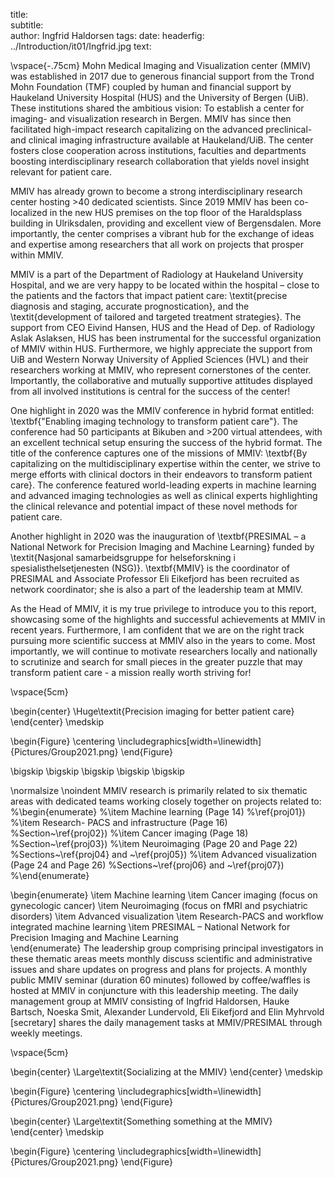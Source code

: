 title:  
subtitle:  
author: Ingfrid Haldorsen
tags: 
date:
headerfig: ../Introduction/it01/Ingfrid.jpg
text:

\vspace{-.75cm}
Mohn Medical Imaging and Visualization center (MMIV) was established in 2017 due to generous financial support from the Trond Mohn Foundation (TMF) coupled by human and financial support by Haukeland University Hospital (HUS) and the University of Bergen (UiB). These institutions shared the ambitious vision: To establish a center for imaging- and visualization research in Bergen. MMIV has since then facilitated high-impact research capitalizing on the advanced preclinical- and clinical imaging infrastructure available at Haukeland/UiB. The center fosters close cooperation across institutions, faculties and departments boosting interdisciplinary research collaboration that yields novel insight relevant for patient care.  

MMIV has already grown to become a strong interdisciplinary research center hosting >40 dedicated scientists. Since 2019 MMIV has been co-localized in the new HUS premises on the top floor of the Haraldsplass building in Ulriksdalen, providing and excellent view of Bergensdalen. More importantly, the center comprises a vibrant hub for the exchange of ideas and expertise among researchers that all work on projects that prosper within MMIV. 

MMIV is a part of the Department of Radiology at Haukeland University Hospital, and we are very happy to be located within the hospital – close to the patients and the factors that impact patient care: \textit{precise diagnosis and staging, accurate prognostication}, and the \textit{development of tailored and targeted treatment strategies}. The support from CEO Eivind Hansen, HUS and the Head of Dep. of Radiology Aslak Aslaksen, HUS has been instrumental for the successful organization of MMIV within HUS. Furthermore, we highly appreciate the support from UiB and Western Norway University of Applied Sciences (HVL) and their researchers working at MMIV, who represent cornerstones of the center. Importantly, the collaborative and mutually supportive attitudes displayed from all involved institutions is central for the success of the center!  

One highlight in 2020 was the MMIV conference in hybrid format entitled: \textbf{"Enabling imaging technology to transform patient care"}. The conference had 50 participants at Bikuben and >200 virtual attendees, with an excellent technical setup ensuring the success of the hybrid format. The title of the conference captures one of the missions of MMIV: \textbf{By capitalizing on the multidisciplinary expertise within the center, we strive to merge efforts with clinical doctors in their endeavors to transform patient care}. The conference featured world-leading experts in machine learning and advanced imaging technologies as well as clinical experts highlighting the clinical relevance and potential impact of these novel methods for patient care.  

Another highlight in 2020 was the inauguration of \textbf{PRESIMAL – a National Network for Precision Imaging and Machine Learning} funded by \textit{Nasjonal samarbeidsgruppe for helseforskning i spesialisthelsetjenesten (NSG)}. \textbf{MMIV} is the coordinator of PRESIMAL and Associate Professor Eli Eikefjord has been recruited as network coordinator; she is also a part of the leadership team at MMIV. 

As the Head of MMIV, it is my true privilege to introduce you to this report, showcasing some of the highlights and successful achievements at MMIV in recent years. Furthermore, I am confident that we are on the right track pursuing more scientific success at MMIV also in the years to come. Most importantly, we will continue to motivate researchers locally and nationally to scrutinize and search for small pieces in the greater puzzle that may transform patient care - a mission really worth striving for!   

\vspace{5cm}

\begin{center} \Huge\textit{Precision imaging for better patient care}
\end{center} 
\medskip


\begin{Figure}
    \centering
	\includegraphics[width=\linewidth]{Pictures/Group2021.png}
\end{Figure}

\bigskip
\bigskip
\bigskip
\bigskip
\bigskip

\normalsize
\noindent
MMIV research is primarily related to six thematic areas with dedicated teams working closely together on projects related to:
%\begin{enumerate}
%\item Machine learning (Page 14)
%\ref{proj01})  
%\item Research- PACS and infrastructure (Page 16)
%Section~\ref{proj02}) 
%\item Cancer imaging (Page 18)
%Section~\ref{proj03}) 
%\item Neuroimaging (Page 20 and Page 22)
%Sections~\ref{proj04} and ~\ref{proj05}) 
%\item Advanced visualization (Page 24 and Page 26)
%Sections~\ref{proj06} and ~\ref{proj07}) 
%\end{enumerate}

\begin{enumerate}
\item Machine learning 
\item Cancer imaging (focus on gynecologic cancer)
\item Neuroimaging (focus on fMRI and psychiatric disorders)
\item Advanced visualization
\item Research-PACS and workflow integrated machine learning 
\item PRESIMAL – National Network for Precision Imaging and Machine Learning  
\end{enumerate}
The leadership group comprising principal investigators in these thematic areas meets monthly discuss scientific and administrative issues and share updates on progress and plans for projects. A monthly public MMIV seminar (duration 60 minutes) followed by coffee/waffles is hosted at MMIV in conjuncture with this leadership meeting. The daily management group at MMIV consisting of Ingfrid Haldorsen, Hauke Bartsch, Noeska Smit, Alexander Lundervold, Eli Eikefjord and Elin Myhrvold [secretary] shares the daily management tasks at MMIV/PRESIMAL through  weekly meetings.  


\vspace{5cm}

\begin{center} \Large\textit{Socializing at the MMIV}
\end{center} 
\medskip


\begin{Figure}
    \centering
	\includegraphics[width=\linewidth]{Pictures/Group2021.png}
\end{Figure}

\begin{center} \Large\textit{Something something at the MMIV}
\end{center} 
\medskip


\begin{Figure}
    \centering
	\includegraphics[width=\linewidth]{Pictures/Group2021.png}
\end{Figure}